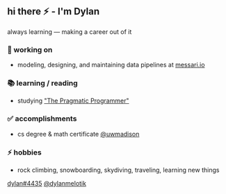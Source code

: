## hi there ⚡ - I'm Dylan

always learning — making a career out of it

### 🔭 working on

- modeling, designing, and maintaining data pipelines at [messari.io](https://messari.io/)

### 📚 learning / reading

- studying ["The Pragmatic Programmer"](https://pragprog.com/titles/tpp20/the-pragmatic-programmer-20th-anniversary-edition/)

### ✅ accomplishments

- cs degree & math certificate [@uwmadison](https://www.cs.wisc.edu/) 

### ⚡ hobbies

- rock climbing, snowboarding, skydiving, traveling, learning new things

[dylan#4435](https://discord.com/users/956569388952223744) [@dylanmelotik](https://twitter.com/dylanmelotik)

